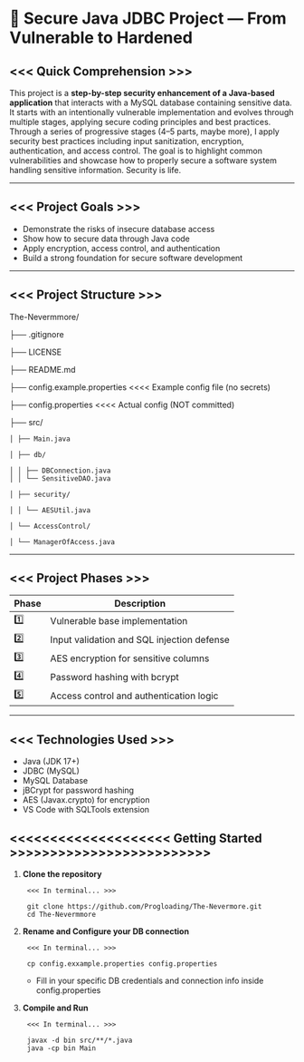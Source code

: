 # 🔐 Secure Java JDBC Project — From Vulnerable to Hardened

##      <<< Quick Comprehension >>>

This project is a **step-by-step security enhancement of a Java-based application** that interacts with a MySQL database containing sensitive data. It starts with an intentionally vulnerable implementation and evolves through multiple stages, applying secure coding principles and best practices. Through a series of progressive stages (4–5 parts, maybe more), I apply security best practices including input sanitization, encryption, authentication, and access control. The goal is to highlight common vulnerabilities and showcase how to properly secure a software system handling sensitive information. Security is life. 

-------------------------------------------------------------------------

##      <<< Project Goals >>>

- Demonstrate the risks of insecure database access
- Show how to secure data through Java code
- Apply encryption, access control, and authentication
- Build a strong foundation for secure software development

-------------------------------------------------------------------------

##      <<< Project Structure >>>

The-Nevermmore/

├── .gitignore

├── LICENSE

├── README.md

├── config.example.properties <<<< Example config file (no secrets)

├── config.properties <<<< Actual config (NOT committed)

├── src/

    │ ├── Main.java

    │ ├── db/

    │ │ ├── DBConnection.java
    │ │ └── SensitiveDAO.java

    │ ├── security/

    │ │ └── AESUtil.java

    │ └── AccessControl/

    │ └── ManagerOfAccess.java

-------------------------------------------------------------------------

##      <<< Project Phases >>>

| Phase | Description                                 |
|-------|---------------------------------------------|
| 1️⃣    | Vulnerable base implementation              |
| 2️⃣    | Input validation and SQL injection defense |
| 3️⃣    | AES encryption for sensitive columns       |
| 4️⃣    | Password hashing with bcrypt               |
| 5️⃣    | Access control and authentication logic    |

-------------------------------------------------------------------------

##      <<< Technologies Used >>>

- Java (JDK 17+)
- JDBC (MySQL)
- MySQL Database
- jBCrypt for password hashing
- AES (Javax.crypto) for encryption
- VS Code with SQLTools extension



## <<<<<<<<<<<<<<<<<<<< Getting Started >>>>>>>>>>>>>>>>>>>>>>>>>

1. **Clone the repository**
   
        <<< In terminal... >>>
        
        git clone https://github.com/Progloading/The-Nevermore.git
        cd The-Nevermmore

2. **Rename and Configure your DB connection**

        <<< In terminal... >>>

        cp config.exxample.properties config.properties

    - Fill in your specific DB credentials and connection info inside config.properties

3. **Compile and Run**

        <<< In terminal... >>>

        javax -d bin src/**/*.java
        java -cp bin Main